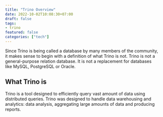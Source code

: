 ```yaml
---
title: "Trino Overview"
date: 2022-10-02T10:08:30+07:00
draft: false
tags:
- trino
featured: false
categories: ["tech"]
---
```


Since Trino is being called a database by many members of the community, it makes sense to begin with a definition of what Trino is not. Trino is not a general-purpose relation database. It is not a replacement for databases like MySQL, PostgreSQL or Oracle. 

## What Trino is

Trino is a tool designed to efficiently query vast amount of data using distributed queries. Trino was designed to handle data warehousing and analytics: data analysis, aggregating large amounts of data and producing reports.


